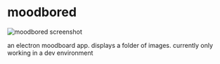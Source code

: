 # moodbored

![moodbored screenshot](https://github.com/nathanwentworth/moodbored/blob/master/docs/assets/img/moodbored-screenshot.png)

an electron moodboard app. displays a folder of images. currently only working in a dev environment